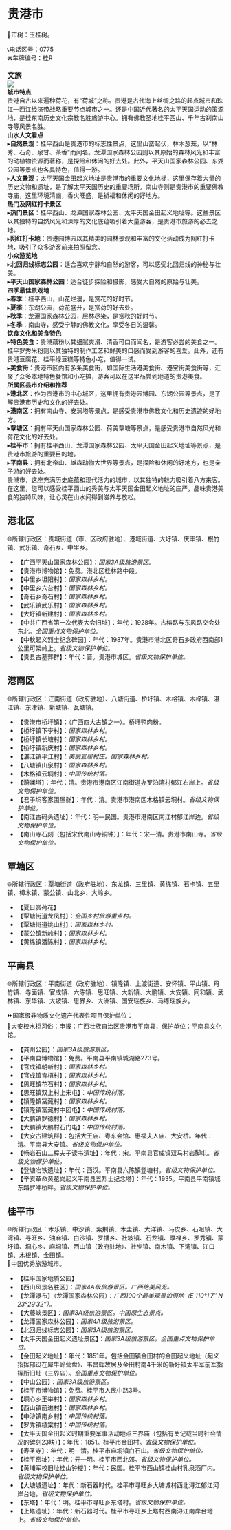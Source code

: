 # 贵港市  
🌳市树：玉桂树。  

📞电话区号：0775  
🚘车牌编号：桂R  

<big>**文旅**</big>  
![](https://boot-img.xuexi.cn/image/1005/process/da02a23f52c0424ba8f3c4f66d3d32e8.jpg)  
**城市特点**  
贵港自古以来遍种荷花，有“荷城”之称。贵港是古代海上丝绸之路的起点城市和珠江—西江经济带战略重要节点城市之一。还是中国近代著名的太平天国运动的策源地，是桂东南历史文化宗教名胜旅游中心。拥有佛教圣地桂平西山、千年古刹南山寺等风景名胜。  
**山水人文看点**  
▸**自然景观**：桂平西山是贵港市的标志性景点，这里山峦起伏，林木葱茏，以“林秀、石奇、泉甘、茶香”而闻名。龙潭国家森林公园则以其原始的森林风光和丰富的动植物资源而著称，是探险和休闲的好去处。此外，平天山国家森林公园、东湖公园等景点也各具特色，值得一游。  
▸**人文景观**：太平天国金田起义地址是贵港市的重要文化地标，这里保存着大量的历史文物和遗址，是了解太平天国历史的重要场所。南山寺则是贵港市的重要佛教寺庙，这里环境清幽，香火旺盛，是祈福和休闲的好地方。  
**热门及网红打卡景区**  
▸**热门景区**：桂平西山、龙潭国家森林公园、太平天国金田起义地址等。这些景区以其独特的自然风光和深厚的文化底蕴吸引着大量游客，是贵港市旅游的必去之地。  
▸**网红打卡地**：贵港园博园以其精美的园林景观和丰富的文化活动成为网红打卡地，吸引了众多游客前来拍照留念。  
**小众游览地**  
▸**北回归线标志公园**：适合喜欢宁静和自然的游客，可以感受北回归线的神秘与壮美。  
▸**平天山国家森林公园**：适合徒步探险和摄影，感受大自然的原始与壮美。  
**四季最佳景观地**  
▸**春季**：桂平西山，山花烂漫，是赏花的好时节。  
▸**夏季**：东湖公园，荷花盛开，是赏荷的好去处。  
▸**秋季**：龙潭国家森林公园，层林尽染，是赏秋的好时节。  
▸**冬季**：南山寺，感受宁静的佛教文化，享受冬日的温馨。  
**饮食文化和美食特色**  
▸**特色美食**：贵港藕粉以其细腻爽滑、清香可口而闻名，是游客必尝的美食之一。桂平罗秀米粉则以其独特的制作工艺和鲜美的口感而受到游客的喜爱。此外，还有贵港豆腐花、桂平绿豆糕等特色小吃，值得一试。  
▸**美食街**：贵港市区内有多条美食街，如国际生活港美食街、港宝街美食街等，汇聚了众多本地特色餐馆和小吃摊，游客可以在这里品尝到地道的贵港美食。  
**所属区县市介绍和推荐**  
▸**港北区**：作为贵港市的中心城区，这里拥有贵港园博园、东湖公园等景点，是了解贵港市历史和文化的好去处。  
▸**港南区**：拥有南山寺、安澜塔等景点，是感受贵港市佛教文化和历史遗迹的好地方。  
▸**覃塘区**：拥有平天山国家森林公园、荷美覃塘等景点，是感受贵港市自然风光和荷花文化的好去处。  
▸**桂平市**：拥有桂平西山、龙潭国家森林公园、太平天国金田起义地址等景点，是贵港市旅游的重要目的地。  
▸**平南县**：拥有北帝山、雄森动物大世界等景点，是探险和休闲的好地方，也是亲子游的好去处。  
贵港市，这座充满历史底蕴和现代活力的城市，以其独特的魅力吸引着八方来客。在这里，您可以感受桂平西山的秀美与太平天国金田起义地址的庄严，品味贵港美食的独特风味，让心灵在山水间得到滋养与放松。  

## 港北区  
🌐所辖行政区：贵城街道（市、区政府驻地）、港城街道、大圩镇、庆丰镇、根竹镇、武乐镇、奇石乡、中里乡。  

* 【广西平天山国家森林公园】：*国家3A级旅游景区。*  
* 【贵港市博物馆】：免费。港北区桂林路中段。  
* 【中里乡坦阳村】：*国家森林乡村。*  
* 【中里乡六台村】：*国家森林乡村。*  
* 【奇石乡奇石村】：*国家森林乡村。*  
* 【武乐镇武乐村】：*国家森林乡村。*  
* 【大圩镇新建村】：*国家森林乡村。*  
* 【中共广西省第一次代表大会旧址】：年代：1928年。古榕路与东风路交会处东北。*全国重点文物保护单位。*  
* 【中秋起义烈士纪念碑园】：年代：1987年。贵港市港北区奇石乡政府西南部1公里可架岭上。*省级文物保护单位。*  
* 【贵县古墓葬群】：年代：晋。贵港市城区。*省级文物保护单位。*  

## 港南区  
🌐所辖行政区：江南街道（政府驻地）、八塘街道、桥圩镇、木格镇、木梓镇、湛江镇、东津镇、新塘镇、瓦塘镇。  

* 【贵港市桥圩镇】：（广西四大古镇之一）。桥圩鸭肉粉。  
* 【桥圩镇下李村】：*国家森林乡村。*  
* 【桥圩镇长塘村】：*国家森林乡村。*  
* 【桥圩镇新庆村】：*国家森林乡村。*  
* 【湛江镇平江村】：*美丽宜居村庄。国家森林乡村。*  
* 【八塘镇山泉村】：*国家森林乡村。*  
* 【木格镇云垌村】：*中国传统村落。*  
* 【漪澜塔】：年代：清。贵港市港南区江南街道办罗泊湾村郁江右岸上。*省级文物保护单位。*  
* 【君子垌客家围屋群】：年代：清。贵港市港南区木格镇云垌村。*省级文物保护单位。*  
* 【南江古码头遗址】：年代：明—民国。贵港市港南区南江村郁江岸边。*省级文物保护单位。*  
* 【南山寺石刻（包括宋代南山寺铜钟）】：年代：宋—清。贵港市南山寺。*省级文物保护单位。*  

## 覃塘区  
🌐所辖行政区：覃塘街道（政府驻地）、东龙镇、三里镇、黄练镇、石卡镇、五里镇、樟木镇、蒙公镇、山北乡、大岭乡。  

* 【夏日赏荷花】  
* 【覃塘街道龙凤村】：*全国乡村旅游重点村。*  
* 【覃塘街道姚山村】：*国家森林乡村。*  
* 【蒙公镇新岭村】：*国家森林乡村。*  
* 【黄练镇潘陈村】：*国家森林乡村。*  

## 平南县  
🌐所辖行政区：平南街道（政府驻地）、镇隆镇、上渡街道、安怀镇、平山镇、丹竹镇、寺面镇、官成镇、六陈镇、思旺镇、大新镇、大鹏镇、大安镇、同和镇、武林镇、东华镇、大坡镇、思界乡、大洲镇、国安瑶族乡、马练瑶族乡。  

⏩国家级非物质文化遗产代表性项目保护单位：  
🔸大安校水柜习俗：申报：广西壮族自治区贵港市平南县，保护单位：平南县文化馆。  

* 【龚州公园】：*国家3A级旅游景区。*  
* 【平南县博物馆】：免费。平南县平南镇城湖路273号。  
* 【官成镇朝新村】：*国家森林乡村。*  
* 【官成镇育梧村】：*国家森林乡村。*  
* 【思旺镇花石村】：*国家森林乡村。*  
* 【思旺镇双上村上宋屯】：*中国传统村落。*  
* 【镇隆镇冨藏村】：*国家森林乡村。*  
* 【镇隆镇富藏村中团屯】：*中国传统村落。*  
* 【大鹏镇罗德村】：*国家森林乡村。*  
* 【大鹏镇大鹏村石门屯】：*中国传统村落。*  
* 【大安古建筑群】：包括大王庙、粤东会馆、惠福夫人庙、大安桥。年代：清。平南县大安镇。*省级文物保护单位。*  
* 【畅岩石山二程夫子读书遗址】：年代：宋。平南县官成镇双马村岩脚屯。*省级文物保护单位。*  
* 【登塘冶铁遗址】：年代：西汉。平南县六陈镇登塘村。*省级文物保护单位。*  
* 【辛亥革命黄花岗起义平南县五烈士纪念塔】：年代：1935。平南县平南镇城东路罗冲桥畔。*省级文物保护单位。*  

## 桂平市  
🌐所辖行政区：木乐镇、中沙镇、紫荆镇、木圭镇、大洋镇、马皮乡、石咀镇、大湾镇、寻旺乡、油麻镇、白沙镇、罗播乡、社坡镇、石龙镇、厚禄乡、罗秀镇、蒙圩镇、垌心乡、麻垌镇、西山镇（政府驻地）、社步镇、南木镇、下湾镇、江口镇、木根镇、金田镇。  
🏅中国优秀旅游城市。  

* 【桂平国家地质公园】  
* 【西山风景名胜区】：*国家4A级旅游景区。广西绝美风光。*  
* 【龙潭瀑布】（龙潭国家森林公园）：*广西100个最美观景拍摄地（E 110°1′7″ N 23°29′32″）。*  
* 【大藤峡景区】：*国家3A级旅游景区。中国原生态景点。*  
* 【龙潭国家森林公园】：*国家4A级旅游景区。*  
* 【北回归线标志公园】：*国家3A级旅游景区。*  
* 【太平天国金田起义遗址景区】：*国家3A级旅游景区。全国重点文物保护单位。*  
* 【金田起义地址】：年代：1851年。包括金田镇金田村的金田起义地址（起义指挥部设在犀牛岭营盘）、韦昌辉故居及金田村南4千米的新圩镇太平军前军指挥所旧址（三界庙）。*全国重点文物保护单位。*  
* 【中山公园】：*国家3A级旅游景区。*  
* 【桂平市博物馆】：免费。桂平市人民中路3号。  
* 【垌心乡王举村】：*国家森林乡村。*  
* 【西山镇前进村】：*国家森林乡村。*  
* 【中沙镇南乡村】：*中国传统村落。*  
* 【罗秀镇植棠村】：*中国传统村落。*  
* 【太平天国金田起义时期重要军事活动地点三界庙（包括有关记载当时社会情况的碑刻23块）】：年代：1851。桂平市金田村。*省级文物保护单位。*  
* 【寿圣寺】：年代：明—清。桂平市麻垌镇白石山。*省级文物保护单位。*  
* 【桂平窑址】：年代：元—明。桂平市西北郊。*省级文物保护单位。*  
* 【黄埔军校旧址桂山钟楼】：年代：民国。桂平市西山镇桂山村乳泉酒厂内。*省级文物保护单位。*  
* 【大塘城遗址】：年代：新石器时代。桂平市寻旺乡大塘城村西北浔江郁江河岸台地。*省级文物保护单位。*  
* 【东塔】：年代：明。桂平市寻旺乡东塔村。*省级文物保护单位。*  
* 【上塔遗址】：年代：新石器时代。桂平市寻旺乡上塔村西南浔江南岸台地上。*省级文物保护单位。*  
